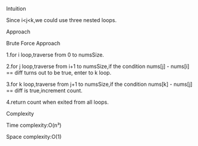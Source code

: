Intuition

Since i<j<k,we could use three nested loops.

Approach

Brute Force Approach

1.for i loop,traverse from 0 to numsSize.

2.for j loop,traverse from i+1 to numsSize,if the condition nums[j] - nums[i] == diff turns out to be true, enter to k loop.

3.for k loop,traverse from j+1 to numsSize,if the condition nums[k] - nums[j] == diff is true,increment count.

4.return count when exited from all loops.

Complexity

Time complexity:O(n³)

Space complexity:O(1)

